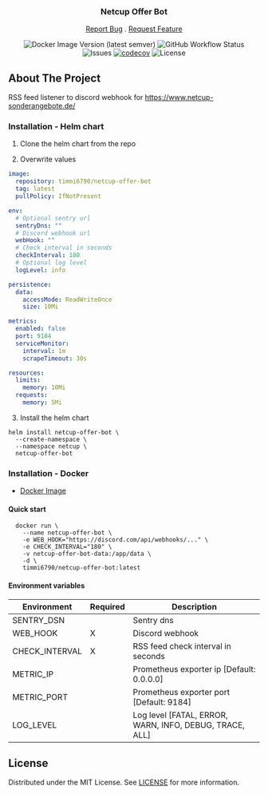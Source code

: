 <br/>
<p align="center">
  <h3 align="center">Netcup Offer Bot</h3>

  <p align="center">
    <a href="https://github.com/Timmi6790/netcup-offer-bot/issues">Report Bug</a>
    .
    <a href="https://github.com/Timmi6790/netcup-offer-bot/issues">Request Feature</a>
  </p>
</p>

<div align="center">

![Docker Image Version (latest semver)](https://img.shields.io/docker/v/timmi6790/netcup-offer-bot)
![GitHub Workflow Status](https://img.shields.io/github/actions/workflow/status/Timmi6790/netcup-offer-bot/build.yml)
![Issues](https://img.shields.io/github/issues/Timmi6790/netcup-offer-bot)
[![codecov](https://codecov.io/gh/Timmi6790/netcup-offer-bot/branch/master/graph/badge.svg?token=JEK95V1906)](https://codecov.io/gh/Timmi6790/netcup-offer-bot)
![License](https://img.shields.io/github/license/Timmi6790/netcup-offer-bot)

</div>

## About The Project

RSS feed listener to discord webhook for https://www.netcup-sonderangebote.de/

### Installation - Helm chart

1. Clone the helm chart from the repo

2. Overwrite values

```yaml
image:
  repository: timmi6790/netcup-offer-bot
  tag: latest
  pullPolicy: IfNotPresent

env:
  # Optional sentry url
  sentryDns: ""
  # Discord webhook url
  webHook: ""
  # Check interval in seconds
  checkInterval: 180
  # Optional log level
  logLevel: info

persistence:
  data:
    accessMode: ReadWriteOnce
    size: 10Mi

metrics:
  enabled: false
  port: 9184
  serviceMonitor:
    interval: 1m
    scrapeTimeout: 30s

resources:
  limits:
    memory: 10Mi
  requests:
    memory: 5Mi
```

3. Install the helm chart

```shell
helm install netcup-offer-bot \
  --create-namespace \
  --namespace netcup \
  netcup-offer-bot
```

### Installation - Docker

- [Docker Image](https://hub.docker.com/repository/docker/timmi6790/netcup-offer-bot)

#### Quick start

```shell
  docker run \
    --name netcup-offer-bot \
    -e WEB_HOOK="https://discord.com/api/webhooks/..." \
    -e CHECK_INTERVAL="180" \
    -v netcup-offer-bot-data:/app/data \
    -d \
    timmi6790/netcup-offer-bot:latest
  ```

#### Environment variables

| Environment    	  | Required 	  | Description                         	                                             |
|-------------------|-------------|-----------------------------------------------------------------------------------|
| SENTRY_DSN     	  | 	           | Sentry dns                          	                                             |
| WEB_HOOK       	  | X         	 | Discord webhook                     	                                             |
| CHECK_INTERVAL 	  | X         	 | RSS feed check interval in seconds 	                                              |
| METRIC_IP       	 | 	           | Prometheus exporter ip [Default: 0.0.0.0]                           	             |
| METRIC_PORT     	 | 	           | Prometheus exporter port [Default: 9184]                            	             |
| LOG_LEVEL  	      | 	           | Log level [FATAL, ERROR, WARN, INFO, DEBUG, TRACE, ALL]                         	 |

## License

Distributed under the MIT License. See [LICENSE](https://github.com/Timmi6790/netcup-offer-bot/blob/main/LICENSE.md) for
more information.